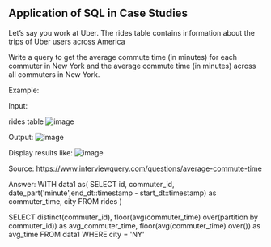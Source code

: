 ## Application of SQL in Case Studies

Let’s say you work at Uber. The rides table contains information about the trips of Uber users across America

Write a query to get the average commute time (in minutes) for each commuter in New York and the average commute time (in minutes) across all commuters in New York.

Example:

Input:

rides table
![image](https://user-images.githubusercontent.com/49559301/205698192-24a12c59-74a3-407f-b8a9-89033216909d.png)

Output:
![image](https://user-images.githubusercontent.com/49559301/205698232-08a5dc92-7e56-48e5-b8c3-1145d7165ec6.png)

Display results like:
![image](https://user-images.githubusercontent.com/49559301/205698301-2086fd83-335d-42ea-8707-bc2f87be8a01.png)

Source: https://www.interviewquery.com/questions/average-commute-time

Answer:
WITH data1 as(
    SELECT
        id,
        commuter_id,
        date_part('minute',end_dt::timestamp - start_dt::timestamp) as commuter_time,
        city
    FROM rides
)

SELECT 
    distinct(commuter_id),
    floor(avg(commuter_time) over(partition by commuter_id)) as avg_commuter_time,
    floor(avg(commuter_time) over()) as avg_time
FROM data1
WHERE city = 'NY'
